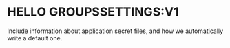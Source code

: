 # HELLO GROUPSSETTINGS:V1


Include information about application secret files, and how we automatically write a default one.